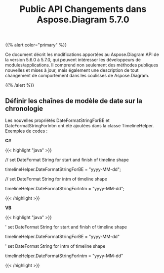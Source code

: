 ﻿---
title: Public API Changements dans Aspose.Diagram 5.7.0
type: docs
weight: 30
url: /fr/net/public-api-changes-in-aspose-diagram-5-7-0/
---
{{% alert color="primary" %}} 

Ce document décrit les modifications apportées au Aspose.Diagram API de la version 5.6.0 à 5.7.0, qui peuvent intéresser les développeurs de modules/applications. Il comprend non seulement des méthodes publiques nouvelles et mises à jour, mais également une description de tout changement de comportement dans les coulisses de Aspose.Diagram.

{{% /alert %}} 
## **Définir les chaînes de modèle de date sur la chronologie**
Les nouvelles propriétés DateFormatStringForBE et DateFormatStringForIntm ont été ajoutées dans la classe TimelineHelper. Exemples de codes :

**C#**

{{< highlight "java" >}}

 // set DateFormat String for start and finish of timeline shape

timelineHelper.DateFormatStringForBE = "yyyy-MM-dd";

// set DateFormat String for intm of timeline shape

timelineHelper.DateFormatStringForIntm = "yyyy-MM-dd";

{{< /highlight >}}

**VB**

{{< highlight "java" >}}

 ' set DateFormat String for start and finish of timeline shape

timelineHelper.DateFormatStringForBE = "yyyy-MM-dd"

' set DateFormat String for intm of timeline shape

timelineHelper.DateFormatStringForIntm = "yyyy-MM-dd"

{{< /highlight >}}
